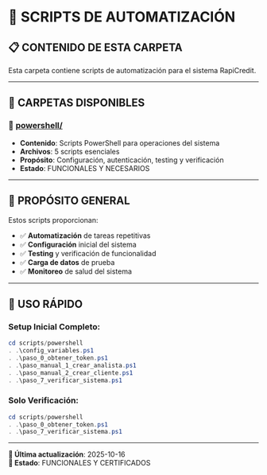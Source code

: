 # 🔧 SCRIPTS DE AUTOMATIZACIÓN

## 📋 **CONTENIDO DE ESTA CARPETA**

Esta carpeta contiene scripts de automatización para el sistema RapiCredit.

---

## 📁 **CARPETAS DISPONIBLES**

### **📜 [powershell/](./powershell/)**
- **Contenido**: Scripts PowerShell para operaciones del sistema
- **Archivos**: 5 scripts esenciales
- **Propósito**: Configuración, autenticación, testing y verificación
- **Estado**: FUNCIONALES Y NECESARIOS

---

## 🎯 **PROPÓSITO GENERAL**

Estos scripts proporcionan:
- ✅ **Automatización** de tareas repetitivas
- ✅ **Configuración** inicial del sistema
- ✅ **Testing** y verificación de funcionalidad
- ✅ **Carga de datos** de prueba
- ✅ **Monitoreo** de salud del sistema

---

## 🚀 **USO RÁPIDO**

### **Setup Inicial Completo:**
```powershell
cd scripts/powershell
. .\config_variables.ps1
. .\paso_0_obtener_token.ps1
. .\paso_manual_1_crear_analista.ps1
. .\paso_manual_2_crear_cliente.ps1
. .\paso_7_verificar_sistema.ps1
```

### **Solo Verificación:**
```powershell
cd scripts/powershell
. .\paso_0_obtener_token.ps1
. .\paso_7_verificar_sistema.ps1
```

---

**📅 Última actualización**: 2025-10-16  
**🔧 Estado**: FUNCIONALES Y CERTIFICADOS
